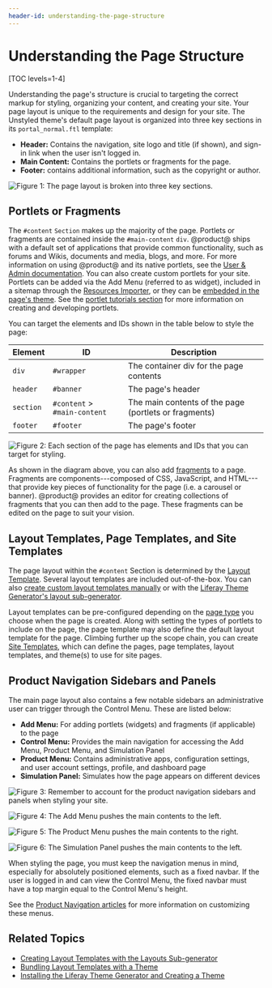 ```yaml
---
header-id: understanding-the-page-structure
---
```


# Understanding the Page Structure

[TOC levels=1-4]

Understanding the page's structure is crucial to targeting the correct markup 
for styling, organizing your content, and creating your site. Your page layout 
is unique to the requirements and design for your site. The Unstyled theme's 
default page layout is organized into three key sections in its 
`portal_normal.ftl` template:

- **Header:** Contains the navigation, site logo and title (if shown), and
  sign-in link when the user isn't logged in.
- **Main Content:** Contains the portlets or fragments for the page.
- **Footer:** contains additional information, such as the copyright or author.

![Figure 1: The page layout is broken into three key sections.](../../../images/portal-layout-sections.png)

## Portlets or Fragments

The `#content` `Section` makes up the majority of the page. Portlets or 
fragments are contained inside the `#main-content` `div`. @product@ ships with 
a default set of applications that provide common functionality, such as forums 
and Wikis, documents and media, blogs, and more. For more information on using 
@product@ and its native portlets, see the 
[User & Admin documentation](/documentation/user). 
You can also create custom portlets for your site. Portlets can be added via the
Add Menu (referred to as widget), included in a sitemap through the 
[Resources Importer](/docs/7-2/frameworks/-/knowledge_base/f/importing-resources-with-a-theme),
or they can be 
[embedded in the page's theme](/docs/7-2/frameworks/-/knowledge_base/f/embedding-portlets-in-themes).
See the 
[portlet tutorials section](/docs/7-2/frameworks/-/knowledge_base/f/portlets) for more information
on creating and developing portlets. 

You can target the elements and IDs shown in the table below to style the page:

| Element | ID | Description |
| --- | --- | --- |
| `div` | `#wrapper` | The container div for the page contents | 
| `header` | `#banner` | The page's header |
| `section` | `#content` > `#main-content` | The main contents of the page (portlets or fragments) |
| `footer` | `#footer` | The page's footer |

![Figure 2: Each section of the page has elements and IDs that you can target for styling.](../../../images/portal-layout-elements.png)

As shown in the diagram above, you can also add 
[fragments](/docs/7-2/frameworks/-/knowledge_base/f/page-fragments) 
to a page. Fragments are components---composed of CSS, JavaScript, and
HTML---that provide key pieces of functionality for the page (i.e. a carousel or
banner). @product@ provides an editor for creating collections of fragments that
you can then add to the page. These fragments can be edited on the page to suit
your vision. 

## Layout Templates, Page Templates, and Site Templates

The page layout within the `#content` Section is determined by the 
[Layout Template](/docs/7-2/frameworks/-/knowledge_base/f/layout-templates-intro). 
Several layout templates are included out-of-the-box. You can also 
[create custom layout templates manually](/docs/7-2/frameworks/-/knowledge_base/f/layout-templates-intro) 
or with the 
[Liferay Theme Generator's layout sub-generator](/docs/7-2/reference/-/knowledge_base/r/creating-layout-templates-with-the-themes-generator). 

Layout templates can be pre-configured depending on the 
[page type](/docs/7-2/user/-/knowledge_base/u/creating-pages) 
you choose when the page is created. Along with setting the types of portlets to 
include on the page, the page template may also define the default layout 
template for the page. Climbing further up the scope chain, you can create 
[Site Templates](/docs/7-2/user/-/knowledge_base/u/building-sites-from-templates), 
which can define the pages, page templates, layout templates, and theme(s) to 
use for site pages. 

## Product Navigation Sidebars and Panels

The main page layout also contains a few notable sidebars an administrative user 
can trigger through the Control Menu. These are listed below:

- **Add Menu:** For adding portlets (widgets) and fragments (if applicable) to 
  the page
- **Control Menu:** Provides the main navigation for accessing the Add Menu, 
  Product Menu, and Simulation Panel
- **Product Menu:** Contains administrative apps, configuration settings, and 
  user account settings, profile, and dashboard page
- **Simulation Panel:** Simulates how the page appears on different devices

![Figure 3: Remember to account for the product navigation sidebars and panels when styling your site.](../../../images/portal-layout-nav-control-menu.png)

![Figure 4: The Add Menu pushes the main contents to the left.](../../../images/portal-layout-nav-add-menu.png)

![Figure 5: The Product Menu pushes the main contents to the right.](../../../images/portal-layout-nav-product-menu.png)

![Figure 6: The Simulation Panel pushes the main contents to the left.](../../../images/portal-layout-nav-simulation-panel.png)

When styling the page, you must keep the navigation menus in mind, especially 
for absolutely positioned elements, such as a fixed navbar. If the user is 
logged in and can view the Control Menu, the fixed navbar must have a top margin 
equal to the Control Menu's height. 

See the [Product Navigation articles](/docs/7-2/customization/-/knowledge_base/c/product-navigation) 
for more information on customizing these menus. 

## Related Topics

- [Creating Layout Templates with the Layouts Sub-generator](/docs/7-2/reference/-/knowledge_base/r/creating-layout-templates-with-the-themes-generator)
- [Bundling Layout Templates with a Theme](/docs/7-2/frameworks/-/knowledge_base/f/including-layout-templates-with-a-theme)
- [Installing the Liferay Theme Generator and Creating a Theme](/docs/7-2/reference/-/knowledge_base/r/installing-the-theme-generator-and-creating-a-theme)
